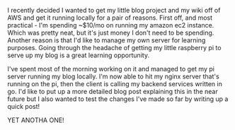 <!--META--
author: Sean K Smith
created: 2019-04-27T20:54:32Z
edited: 2019-04-27T20:54:32Z
title: Figured Out My Server
subtitle: 
tags:
  - linux
  - pi
  - server
  - go
  - golang
--END-->
I recently decided I wanted to get my little blog project and my wiki off of AWS and get it 
running locally for a pair of reasons. First off, and most practical - I'm spending ~$10/mo 
on running my amazon ec2 instance. Which was pretty neat, but it's just money I don't need 
to be spending. Another reason is that I'd like to manage my own server for learning 
purposes. Going through the headache of getting my little raspberry pi to serve up my blog 
is a great learning opportunity.

I've spent most of the morning working on it and managed to get my pi server running my 
blog locally. I'm now able to hit my nginx server that's running on the pi, then the client 
is calling my backend services written in go. I'd like to put up a more detailed blog post 
explaining this in the near future but I also wanted to test the changes I've made so far 
by writing up a quick post!

YET ANOTHA ONE!
